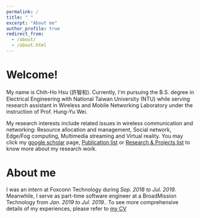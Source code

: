```yaml
---
permalink: /
title: " "
excerpt: "About me"
author_profile: true
redirect_from: 
  - /about/
  - /about.html
---
```


Welcome!
======
My name is Chih-Ho Hsu (許智和). Currently, I'm pursuing the B.S. degree in Electrical Engineering with National Taiwan University (NTU) while serving research assistant in Wireless and Mobile Networking Laboratory under the instruction of Prof. Hung-Yu Wei.

My research interests include related issues in wireless communication and networking: Resource allocation and management, Social network, Edge/Fog computing, Multimedia streaming and Virtual reality. You may click my [google scholar](https://scholar.google.com.tw/citations?user=&user=cUyugJAAAAAJ) page, [Publication list](https://sendurlanter.github.io/publications/) or [Research & Projects list](https://sendurlanter.github.io/portfolio/) to know more about my research work.

About me
======
I was an intern at Foxconn Technology during *Sep. 2018 to Jul. 2019.* Meanwhile, I serve as part-time software engineer at a BroadMission Technology from *Jan. 2019 to Jul. 2019.*. To see more comprehensive details of my experiences, please refer to [my CV](https://sendurlanter.github.io/cv/)
